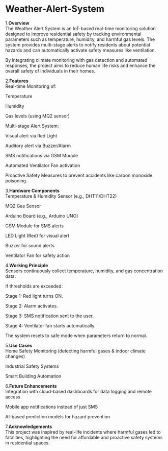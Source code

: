 # Weather-Alert-System
1.**Overview**<br>
The Weather Alert System is an IoT-based real-time monitoring solution designed to improve residential safety by tracking environmental parameters such as temperature, humidity, and harmful gas levels. The system provides multi-stage alerts to notify residents about potential hazards and can automatically activate safety measures like ventilation.

By integrating climate monitoring with gas detection and automated responses, the project aims to reduce human life risks and enhance the overall safety of individuals in their homes.

2.**Features**<br>
Real-time Monitoring of:

Temperature

Humidity

Gas levels (using MQ2 sensor)

Multi-stage Alert System:

Visual alert via Red Light

Auditory alert via Buzzer/Alarm

SMS notifications via GSM Module

Automated Ventilator Fan activation

Proactive Safety Measures to prevent accidents like carbon monoxide poisoning.

3.**Hardware Components**<br>
Temperature & Humidity Sensor (e.g., DHT11/DHT22)

MQ2 Gas Sensor

Arduino Board (e.g., Arduino UNO)

GSM Module for SMS alerts

LED Light (Red) for visual alert

Buzzer for sound alerts

Ventilator Fan for safety action

4.**Working Principle**<br>
Sensors continuously collect temperature, humidity, and gas concentration data.

If thresholds are exceeded:

Stage 1: Red light turns ON.

Stage 2: Alarm activates.

Stage 3: SMS notification sent to the user.

Stage 4: Ventilator fan starts automatically.

The system resets to safe mode when parameters return to normal.

5.**Use Cases**<br>
Home Safety Monitoring (detecting harmful gases & indoor climate changes)

Industrial Safety Systems

Smart Building Automation

6.**Future Enhancements**<br>
Integration with cloud-based dashboards for data logging and remote access

Mobile app notifications instead of just SMS

AI-based prediction models for hazard prevention

7.**Acknowledgements**<br>
This project was inspired by real-life incidents where harmful gases led to fatalities, highlighting the need for affordable and proactive safety systems in residential spaces.


